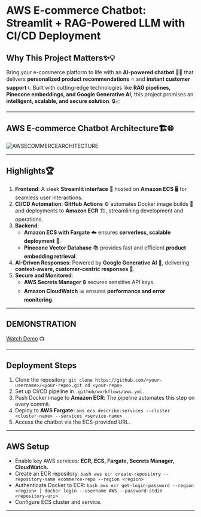 # AWS E-commerce Chatbot: Streamlit + RAG-Powered LLM with CI/CD Deployment

## Why This Project Matters✨💡  
Bring your e-commerce platform to life with an **AI-powered chatbot** 🛒🤖 that delivers **personalized product recommendations** ⭐ and **instant customer support** 📞. Built with cutting-edge technologies like **RAG pipelines, Pinecone embeddings, and Google Generative AI,** this project promises an **intelligent, scalable, and secure solution**. 🔒📈

---
## **AWS E-commerce Chatbot Architecture**🏗️🌐
![AWSECOMMERCEARCHITECTURE](https://github.com/user-attachments/assets/701ded73-1e07-4e0d-a947-135e1cf0d76b)

---

## Highlights🏆
1. **Frontend**:    A sleek **Streamlit interface** 🌟 hosted on **Amazon ECS** 🖥️ for seamless user interactions.  
2. **CI/CD Automation**:   **GitHub Actions** ⚙️ automates Docker image builds 🐳 and deployments to **Amazon ECR** 🏗️, streamlining development and operations.  
3. **Backend**:  
   - **Amazon ECS with Fargate** ☁️ ensures **serverless, scalable deployment** 🚀.  
   - **Pinecone Vector Database** 📚 provides fast and efficient **product embedding retrieval**.  
4. **AI-Driven Responses**:  Powered by **Google Generative AI** 🧠, delivering **context-aware, customer-centric responses** 💬.  
5. **Secure and Monitored**:  
   - **AWS Secrets Manager** 🔒 secures sensitive API keys.  
   - **Amazon CloudWatch** 📊 ensures **performance and error monitoring**.  
---
## DEMONSTRATION


[Watch Demo](https://github.com/user-attachments/assets/dfb33911-1032-41d2-86c2-2486b40892ba) 📺  

---
## **Deployment Steps**

1. Clone the repository: ```git clone https://github.com/<your-username>/<your-repo>.git cd <your-repo>```
2. Set up CI/CD pipeline in ```.github/workflows/aws.yml.```
3. Push Docker image to **Amazon ECR**: The pipeline automates this step on every commit.
4. Deploy to **AWS Fargate:** ```aws ecs describe-services --cluster <cluster-name> --services <service-name>```
5. Access the chatbot via the ECS-provided URL.
---

## **AWS Setup**

- Enable key AWS services: **ECR, ECS, Fargate, Secrets Manager, CloudWatch.**
- Create an ECR repository: ```bash aws ecr create-repository --repository-name ecommerce-repo --region <region>```
- Authenticate Docker to ECR: ```bash aws ecr get-login-password --region <region> | docker login --username AWS --password-stdin <repository-uri>```
- Configure ECS cluster and service.
---
